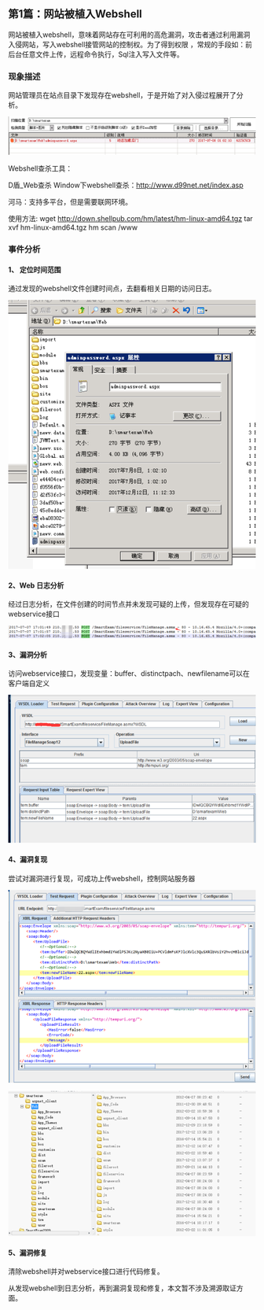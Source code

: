 ## 第1篇：网站被植入Webshell

网站被植入webshell，意味着网站存在可利用的高危漏洞，攻击者通过利用漏洞入侵网站，写入webshell接管网站的控制权。为了得到权限 ，常规的手段如：前后台任意文件上传，远程命令执行，Sql注入写入文件等。

### 现象描述

网站管理员在站点目录下发现存在webshell，于是开始了对入侵过程展开了分析。

![](images/1-1.png)

Webshell查杀工具：

D盾_Web查杀 
Window下webshell查杀：http://www.d99net.net/index.asp

河马：支持多平台，但是需要联网环境。

使用方法:
wget http://down.shellpub.com/hm/latest/hm-linux-amd64.tgz
tar xvf hm-linux-amd64.tgz
hm scan  /www

### 事件分析

#### 1、 **定位时间范围**

通过发现的webshell文件创建时间点，去翻看相关日期的访问日志。

![](images/1-2.png)

#### 2、Web 日志分析

经过日志分析，在文件创建的时间节点并未发现可疑的上传，但发现存在可疑的webservice接口

![](images/1-3.png)

#### 3、漏洞分析

访问webservice接口，发现变量：buffer、distinctpach、newfilename可以在客户端自定义

![](images/1-4.png)

#### 4、漏洞复现

尝试对漏洞进行复现，可成功上传webshell，控制网站服务器

![](images/1-5.png)

![](images/1-6.png)

#### 5、漏洞修复

清除webshell并对webservice接口进行代码修复。

从发现webshell到日志分析，再到漏洞复现和修复，本文暂不涉及溯源取证方面。
